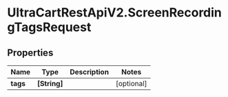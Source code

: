 # UltraCartRestApiV2.ScreenRecordingTagsRequest

## Properties
Name | Type | Description | Notes
------------ | ------------- | ------------- | -------------
**tags** | **[String]** |  | [optional] 


